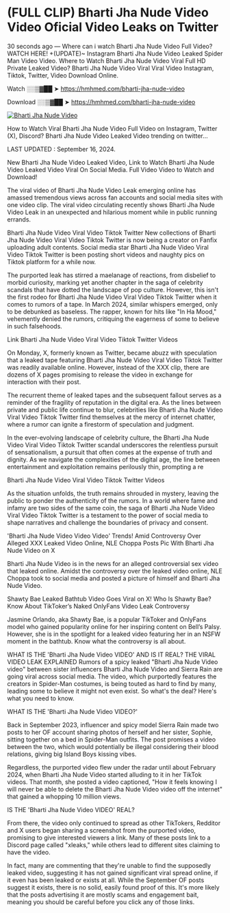 # (FULL CLIP) Bharti Jha Nude Video Video Oficial Video Leaks on Twitter

30 seconds ago — Where can i watch Bharti Jha Nude Video Full Video? WATCH HERE! +(UPDATE)~ Instagram Bharti Jha Nude Video Leaked Spider Man Video Video. Where to Watch Bharti Jha Nude Video Viral Full HD Private Leaked Video? Bharti Jha Nude Video Viral Viral Video Instagram, Tiktok, Twitter, Video Download Online.

Watch ░░▒▓██ ➤ https://hmhmed.com/bharti-jha-nude-video

Download ░░▒▓██ ➤ https://hmhmed.com/bharti-jha-nude-video

[![Bharti Jha Nude Video](https://i.imgur.com/dJHk4Zq.gif)](https://hmhmed.com/bharti-jha-nude-video)

How to Watch Viral Bharti Jha Nude Video Full Video on Instagram, Twitter (X), Discord? Bharti Jha Nude Video Leaked Video trending on twitter...

LAST UPDATED : September 16, 2024.

New Bharti Jha Nude Video Leaked Video, Link to Watch Bharti Jha Nude Video Leaked Video Viral On Social Media. Full Video Video to Watch and Download!

The viral video of Bharti Jha Nude Video Leak emerging online has amassed tremendous views across fan accounts and social media sites with one video clip. The viral video circulating recently shows Bharti Jha Nude Video Leak in an unexpected and hilarious moment while in public running errands.

Bharti Jha Nude Video Viral Video Tiktok Twitter New collections of Bharti Jha Nude Video Viral Video Tiktok Twitter is now being a creator on Fanfix uploading adult contents. Social media star Bharti Jha Nude Video Viral Video Tiktok Twitter is been posting short videos and naughty pics on Tiktok platform for a while now.

The purported leak has stirred a maelanage of reactions, from disbelief to morbid curiosity, marking yet another chapter in the saga of celebrity scandals that have dotted the landscape of pop culture. However, this isn't the first rodeo for Bharti Jha Nude Video Viral Video Tiktok Twitter when it comes to rumors of a tape. In March 2024, similar whispers emerged, only to be debunked as baseless. The rapper, known for hits like "In Ha Mood," vehemently denied the rumors, critiquing the eagerness of some to believe in such falsehoods.

Link Bharti Jha Nude Video Viral Video Tiktok Twitter Videos

On Monday, X, formerly known as Twitter, became abuzz with speculation that a leaked tape featuring Bharti Jha Nude Video Viral Video Tiktok Twitter was readily available online. However, instead of the XXX clip, there are dozens of X pages promising to release the video in exchange for interaction with their post.

The recurrent theme of leaked tapes and the subsequent fallout serves as a reminder of the fragility of reputation in the digital era. As the lines between private and public life continue to blur, celebrities like Bharti Jha Nude Video Viral Video Tiktok Twitter find themselves at the mercy of internet chatter, where a rumor can ignite a firestorm of speculation and judgment.

In the ever-evolving landscape of celebrity culture, the Bharti Jha Nude Video Viral Video Tiktok Twitter scandal underscores the relentless pursuit of sensationalism, a pursuit that often comes at the expense of truth and dignity. As we navigate the complexities of the digital age, the line between entertainment and exploitation remains perilously thin, prompting a re

Bharti Jha Nude Video Viral Video Tiktok Twitter Videos

As the situation unfolds, the truth remains shrouded in mystery, leaving the public to ponder the authenticity of the rumors. In a world where fame and infamy are two sides of the same coin, the saga of Bharti Jha Nude Video Viral Video Tiktok Twitter is a testament to the power of social media to shape narratives and challenge the boundaries of privacy and consent.

'Bharti Jha Nude Video Video Video' Trends! Amid Controversy Over Alleged XXX Leaked Video Online, NLE Choppa Posts Pic With Bharti Jha Nude Video on X

Bharti Jha Nude Video is in the news for an alleged controversial sex video that leaked online. Amidst the controversy over the leaked video online, NLE Choppa took to social media and posted a picture of himself and Bharti Jha Nude Video.

Shawty Bae Leaked Bathtub Video Goes Viral on X! Who Is Shawty Bae? Know About TikToker’s Naked OnlyFans Video Leak Controversy

Jasmine Orlando, aka Shawty Bae, is a popular TikToker and OnlyFans model who gained popularity online for her inspiring content on Bell’s Palsy. However, she is in the spotlight for a leaked video featuring her in an NSFW moment in the bathtub. Know what the controversy is all about.

WHAT IS THE 'Bharti Jha Nude Video VIDEO' AND IS IT REAL? THE VIRAL VIDEO LEAK EXPLAINED Rumors of a spicy leaked "Bharti Jha Nude Video video" between sister influencers Bharti Jha Nude Video and Sierra Rain are going viral across social media. The video, which purportedly features the creators in Spider-Man costumes, is being touted as hard to find by many, leading some to believe it might not even exist. So what's the deal? Here's what you need to know.

WHAT IS THE 'Bharti Jha Nude Video VIDEO?'

Back in September 2023, influencer and spicy model Sierra Rain made two posts to her OF account sharing photos of herself and her sister, Sophie, sitting together on a bed in Spider-Man outfits. The post promises a video between the two, which would potentially be illegal considering their blood relations, giving big Island Boys kissing vibes.

Regardless, the purported video flew under the radar until about February 2024, when Bharti Jha Nude Video started alluding to it in her TikTok videos. That month, she posted a video captioned, "How it feels knowing I will never be able to delete the Bharti Jha Nude Video video off the internet" that gained a whopping 10 million views.

IS THE 'Bharti Jha Nude Video VIDEO' REAL?

From there, the video only continued to spread as other TikTokers, Redditor and X users began sharing a screenshot from the purported video, promising to give interested viewers a link. Many of these posts link to a Discord page called "xleaks," while others lead to different sites claiming to have the video.

In fact, many are commenting that they're unable to find the supposedly leaked video, suggesting it has not gained significant viral spread online, if it even has been leaked or exists at all. While the September OF posts suggest it exists, there is no solid, easily found proof of this. It's more likely that the posts advertising it are mostly scams and engagement bait, meaning you should be careful before you click any of those links.